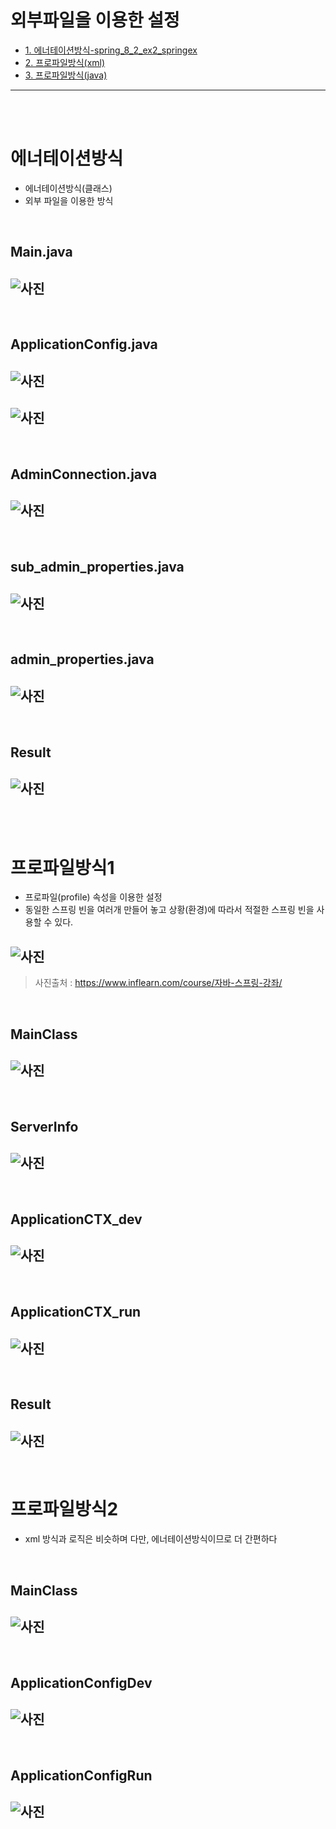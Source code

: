 # 외부파일을 이용한 설정

* [1. 에너테이션방식-spring_8_2_ex2_springex](#에너테이션방식)
* [2. 프로파일방식(xml)](#프로파일방식1)
* [3. 프로파일방식(java)](#프로파일방식2)

<hr/>

<br/>
<br/>

# 에너테이션방식
- 에너테이션방식(클래스)
- 외부 파일을 이용한 방식

<br/>

## Main.java 
## ![사진](https://github.com/leedongjoon121/SpringFramework_study/blob/lecture10/img/MainClass_java.PNG?raw=true)


<br/>

## ApplicationConfig.java 
## ![사진](https://github.com/leedongjoon121/SpringFramework_study/blob/lecture10/img/ApplicationConfig1_java.PNG?raw=true)

## ![사진](https://github.com/leedongjoon121/SpringFramework_study/blob/lecture10/img/ApplicationConfig2_java.PNG?raw=true)



<br/>

## AdminConnection.java
## ![사진](https://github.com/leedongjoon121/SpringFramework_study/blob/lecture10/img/AdminConnection_java.PNG?raw=true)

<br/>

## sub_admin_properties.java
## ![사진](https://github.com/leedongjoon121/SpringFramework_study/blob/lecture10/img/sub_admin_properties.PNG?raw=true)

<br/>

## admin_properties.java
## ![사진](https://github.com/leedongjoon121/SpringFramework_study/blob/lecture10/img/admin_properties.PNG?raw=true)

<br/>

## Result
## ![사진](https://github.com/leedongjoon121/SpringFramework_study/blob/lecture10/img/result.PNG?raw=true)


<br/>
<br/>

# 프로파일방식1
- 프로파일(profile) 속성을 이용한 설정
- 동일한 스프링 빈을 여러개 만들어 놓고 상황(환경)에 따라서 적절한 스프링 빈을 사용할 수 있다.

## ![사진](https://github.com/leedongjoon121/SpringFramework_study/blob/lecture10/img/theory.PNG?raw=true)

> 사진출처 : https://www.inflearn.com/course/자바-스프링-강좌/

<br/>

## MainClass
## ![사진](https://github.com/leedongjoon121/SpringFramework_study/blob/lecture10/img/8_3-Mainclass.PNG?raw=true)

<br/>

## ServerInfo
## ![사진](https://github.com/leedongjoon121/SpringFramework_study/blob/lecture10/img/8_3-ServerInfo.PNG?raw=true)

<br/>

## ApplicationCTX_dev
## ![사진](https://github.com/leedongjoon121/SpringFramework_study/blob/lecture10/img/8-3-applicationCTX_dev.PNG?raw=true)

<br/>

## ApplicationCTX_run
## ![사진](https://github.com/leedongjoon121/SpringFramework_study/blob/lecture10/img/applicationCTX_run.PNG?raw=true)

<br/>

## Result
## ![사진](https://github.com/leedongjoon121/SpringFramework_study/blob/lecture10/img/result.PNG?raw=true)

<br/>


# 프로파일방식2
- xml 방식과 로직은 비슷하며 다만, 에너테이션방식이므로 더 간편하다

<br/>

## MainClass
## ![사진](https://github.com/leedongjoon121/SpringFramework_study/blob/lecture10/img/8_3-2-Mainclass.PNG?raw=true)


<br/>

## ApplicationConfigDev
## ![사진](https://github.com/leedongjoon121/SpringFramework_study/blob/lecture10/img/8_3-2-ApplicationConfigDev.PNG?raw=true)


<br/>

## ApplicationConfigRun
## ![사진](https://github.com/leedongjoon121/SpringFramework_study/blob/lecture10/img/8_3-2-ApplicationConfigRun.PNG?raw=true)



